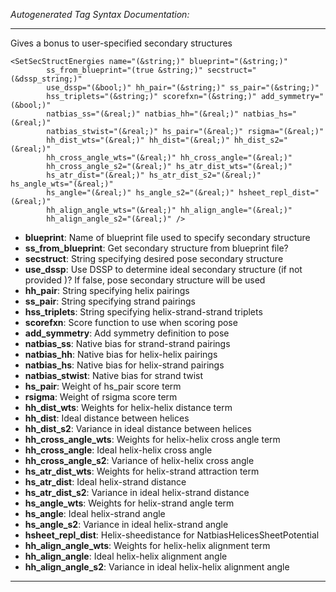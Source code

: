 _Autogenerated Tag Syntax Documentation:_

---
Gives a bonus to user-specified secondary structures

```
<SetSecStructEnergies name="(&string;)" blueprint="(&string;)"
        ss_from_blueprint="(true &string;)" secstruct="(&dssp_string;)"
        use_dssp="(&bool;)" hh_pair="(&string;)" ss_pair="(&string;)"
        hss_triplets="(&string;)" scorefxn="(&string;)" add_symmetry="(&bool;)"
        natbias_ss="(&real;)" natbias_hh="(&real;)" natbias_hs="(&real;)"
        natbias_stwist="(&real;)" hs_pair="(&real;)" rsigma="(&real;)"
        hh_dist_wts="(&real;)" hh_dist="(&real;)" hh_dist_s2="(&real;)"
        hh_cross_angle_wts="(&real;)" hh_cross_angle="(&real;)"
        hh_cross_angle_s2="(&real;)" hs_atr_dist_wts="(&real;)"
        hs_atr_dist="(&real;)" hs_atr_dist_s2="(&real;)" hs_angle_wts="(&real;)"
        hs_angle="(&real;)" hs_angle_s2="(&real;)" hsheet_repl_dist="(&real;)"
        hh_align_angle_wts="(&real;)" hh_align_angle="(&real;)"
        hh_align_angle_s2="(&real;)" />
```

-   **blueprint**: Name of blueprint file used to specify secondary structure
-   **ss_from_blueprint**: Get secondary structure from blueprint file?
-   **secstruct**: String specifying desired pose secondary structure
-   **use_dssp**: Use DSSP to determine ideal secondary structure (if not provided )? If false, pose secondary structure will be used
-   **hh_pair**: String specifying helix pairings
-   **ss_pair**: String specifying strand pairings
-   **hss_triplets**: String specifying helix-strand-strand triplets
-   **scorefxn**: Score function to use when scoring pose
-   **add_symmetry**: Add symmetry definition to pose
-   **natbias_ss**: Native bias for strand-strand pairings
-   **natbias_hh**: Native bias for helix-helix pairings
-   **natbias_hs**: Native bias for helix-strand pairings
-   **natbias_stwist**: Native bias for strand twist
-   **hs_pair**: Weight of hs_pair score term
-   **rsigma**: Weight of rsigma score term
-   **hh_dist_wts**: Weights for helix-helix distance term
-   **hh_dist**: Ideal distance between helices
-   **hh_dist_s2**: Variance in ideal distance between helices
-   **hh_cross_angle_wts**: Weights for helix-helix cross angle term
-   **hh_cross_angle**: Ideal helix-helix cross angle
-   **hh_cross_angle_s2**: Variance of helix-helix cross angle
-   **hs_atr_dist_wts**: Weights for helix-strand attraction term
-   **hs_atr_dist**: Ideal helix-strand distance
-   **hs_atr_dist_s2**: Variance in ideal helix-strand distance
-   **hs_angle_wts**: Weights for helix-strand angle term
-   **hs_angle**: Ideal helix-strand angle
-   **hs_angle_s2**: Variance in ideal helix-strand angle
-   **hsheet_repl_dist**: Helix-sheedistance for NatbiasHelicesSheetPotential
-   **hh_align_angle_wts**: Weights for helix-helix alignment term
-   **hh_align_angle**: Ideal helix-helix alignment angle
-   **hh_align_angle_s2**: Variance in ideal helix-helix alignment angle

---
